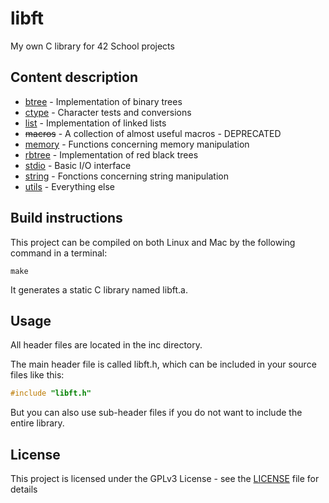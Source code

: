 # libft

My own C library for 42 School projects

## Content description

- [btree](inc/libft_btree.h "libft_btree.h") - Implementation of binary trees
- [ctype](inc/libft_ctype.h "libft_ctype.h") - Character tests and conversions
- [list](inc/libft_list.h "libft_list.h") - Implementation of linked lists
- ~~macros~~ - A collection of almost useful macros - DEPRECATED
- [memory](inc/libft_memory.h "libft_memory.h") - Functions concerning memory manipulation
- [rbtree](inc/libft_rbtree.h "libft_rbtree.h") - Implementation of red black trees
- [stdio](inc/libft_stdio.h "libft_stdio.h") - Basic I/O interface
- [string](inc/libft_string.h "libft_string.h") - Fonctions concerning string manipulation
- [utils](inc/libft_utils.h "libft_utils.h") - Everything else

## Build instructions

This project can be compiled on both Linux and Mac by the following command in a terminal:
```shell
make
```

It generates a static C library named libft.a.

## Usage

All header files are located in the inc directory.

The main header file is called libft.h, which can be included in your source files like this:
```c
#include "libft.h"
```
But you can also use sub-header files if you do not want to include the entire library.

## License

This project is licensed under the GPLv3 License - see the [LICENSE](LICENSE) file for details
